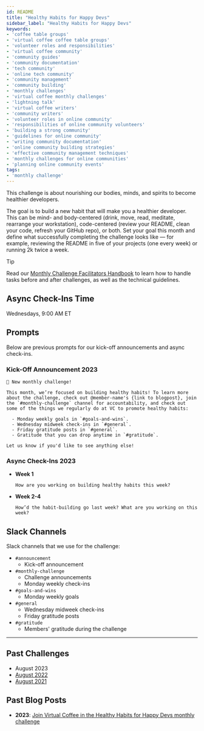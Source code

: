 ```yaml
---
id: README
title: "Healthy Habits for Happy Devs"
sidebar_label: "Healthy Habits for Happy Devs"
keywords: 
- 'coffee table groups'
- 'virtual coffee coffee table groups'
- 'volunteer roles and responsibilities'
- 'virtual coffee community'
- 'community guides'
- 'community documentation'
- 'tech community'
- 'online tech community'
- 'community management'
- 'community building'
- 'monthly challenges'
- 'virtual coffee monthly challenges'
- 'lightning talk'
- 'virtual coffee writers'
- 'community writers'
- 'volunteer roles in online community'
- 'responsibilities of online community volunteers'
- 'building a strong community'
- 'guidelines for online community'
- 'writing community documentation'
- 'online community building strategies'
- 'effective community management techniques'
- 'monthly challenges for online communities'
- 'planning online community events'
tags: 
- 'monthly challenge'
---
```


This challenge is about nourishing our bodies, minds, and spirits to become healthier developers.

The goal is to build a new habit that will make you a healthier developer. This can be mind- and body-centered (drink, move, read, meditate, rearrange your workstation), code-centered (review your README, clean your code, refresh your GitHub repo), or both. Set your goal this month and define what successfully completing the challenge looks like — for example, reviewing the README in five of your projects (one every week) or running 2k twice a week.

> [!TIP]
> Read our [Monthly Challenge Facilitators Handbook](../facilitators-docs/README.md) to learn how to handle tasks before and after challenges, as well as the technical guidelines.

## Async Check-Ins Time

Wednesdays, 9:00 AM ET

## Prompts

Below are previous prompts for our kick-off announcements and async check-ins.

### Kick-Off Announcement 2023

```text
📢 New monthly challenge!

This month, we’re focused on building healthy habits! To learn more about the challenge, check out @member-name's {link to blogpost}, join the `#monthly-challenge` channel for accountability, and check out some of the things we regularly do at VC to promote healthy habits:

  - Monday weekly goals in `#goals-and-wins`.
  - Wednesday midweek check-ins in `#general`.
  - Friday gratitude posts in `#general`.
  - Gratitude that you can drop anytime in `#gratitude`.

Let us know if you'd like to see anything else!
```

### Async Check-Ins 2023

- **Week 1**

  ```text
  How are you working on building healthy habits this week?
  ```

- **Week 2-4**

  ```text
  How’d the habit-building go last week? What are you working on this week?
  ```

## Slack Channels

Slack channels that we use for the challenge:

- `#announcement`
  - Kick-off announcement
- `#monthly-challenge`
  - Challenge announcements
  - Monday weekly check-ins
- `#goals-and-wins`
  - Monday weekly goals
- `#general`
  - Wednesday midweek check-ins
  - Friday gratitude posts
- `#gratitude`
  - Members' gratitude during the challenge

---

## Past Challenges

- August 2023
- [August 2022](https://virtualcoffee.io/monthlychallenges/aug-2022)
- [August 2021](https://virtualcoffee.io/monthlychallenges/aug-2021)

## Past Blog Posts

- **2023**: [Join Virtual Coffee in the Healthy Habits for Happy Devs monthly challenge](https://dev.to/virtualcoffee/join-virtual-coffee-in-the-healthy-habits-for-happy-devs-monthly-challenge-5b7h)
